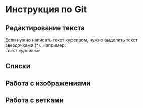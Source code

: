 # Инструкция по Git  

## Редактирование текста
 Если нужно написать текст курсивом, нужно выделить текст звездочками (*). Например:   
 *Текст курсивом*

## Списки

## Работа с изображениями

## Работа с ветками  

